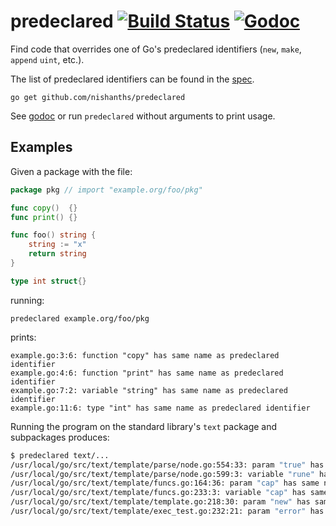# predeclared [![Build Status](https://travis-ci.org/nishanths/predeclared.svg?branch=master)](https://travis-ci.org/nishanths/predeclared) [![Godoc](https://godoc.org/github.com/nishanths/predeclared?status.svg)](http://godoc.org/github.com/nishanths/predeclared)


Find code that overrides one of Go's predeclared identifiers (`new`, `make`, `append` `uint`, etc.).

The list of predeclared identifiers can be found in the [spec](https://golang.org/ref/spec#Predeclared_identifiers).

```
go get github.com/nishanths/predeclared
```

See [godoc](https://godoc.org/github.com/nishanths/predeclared) or run `predeclared` without arguments to print usage.

## Examples

Given a package with the file:

```go
package pkg // import "example.org/foo/pkg"

func copy()  {}
func print() {}

func foo() string {
	string := "x"
	return string
}

type int struct{}
```

running:

```
predeclared example.org/foo/pkg
```

prints:

```
example.go:3:6: function "copy" has same name as predeclared identifier
example.go:4:6: function "print" has same name as predeclared identifier
example.go:7:2: variable "string" has same name as predeclared identifier
example.go:11:6: type "int" has same name as predeclared identifier
```

Running the program on the standard library's `text` package and subpackages produces:

```sh
$ predeclared text/...
/usr/local/go/src/text/template/parse/node.go:554:33: param "true" has same name as predeclared identifier
/usr/local/go/src/text/template/parse/node.go:599:3: variable "rune" has same name as predeclared identifier
/usr/local/go/src/text/template/funcs.go:164:36: param "cap" has same name as predeclared identifier
/usr/local/go/src/text/template/funcs.go:233:3: variable "cap" has same name as predeclared identifier
/usr/local/go/src/text/template/template.go:218:30: param "new" has same name as predeclared identifier
/usr/local/go/src/text/template/exec_test.go:232:21: param "error" has same name as predeclared identifier
```
